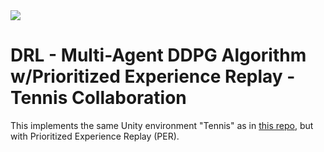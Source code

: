 <img src="https://user-images.githubusercontent.com/10624937/42135623-e770e354-7d12-11e8-998d-29fc74429ca2.gif">

# DRL - Multi-Agent DDPG Algorithm w/Prioritized Experience Replay - Tennis Collaboration

This implements the same Unity environment "Tennis" as in <a href="../DRL-Tennis">this repo</a>, but with Prioritized Experience Replay (PER).


